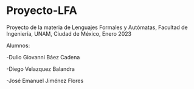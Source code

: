 # Proyecto-LFA
Proyecto de la materia de Lenguajes Formales y Autómatas, Facultad de Ingeniería, UNAM, Ciudad de México, Enero 2023

Alumnos:

-Dulio Giovanni Báez Cadena

-Diego Velazquez Balandra

-José Emanuel Jiménez Flores

